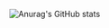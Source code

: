 ![Anurag's GitHub stats](https://github-readme-stats.vercel.app/api?username=anuraghazra&theme=vision-friendly-dark&show_icons=true)
